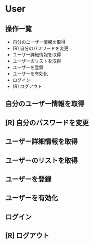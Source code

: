 # User

## 操作一覧
- 自分のユーザー情報を取得
- [R] 自分のパスワードを変更
- ユーザー詳細情報を取得
- ユーザーのリストを取得
- ユーザーを登録
- ユーザーを有効化
- ログイン
- [R] ログアウト

## 自分のユーザー情報を取得
## [R] 自分のパスワードを変更
## ユーザー詳細情報を取得
## ユーザーのリストを取得
## ユーザーを登録
## ユーザーを有効化
## ログイン
## [R] ログアウト


